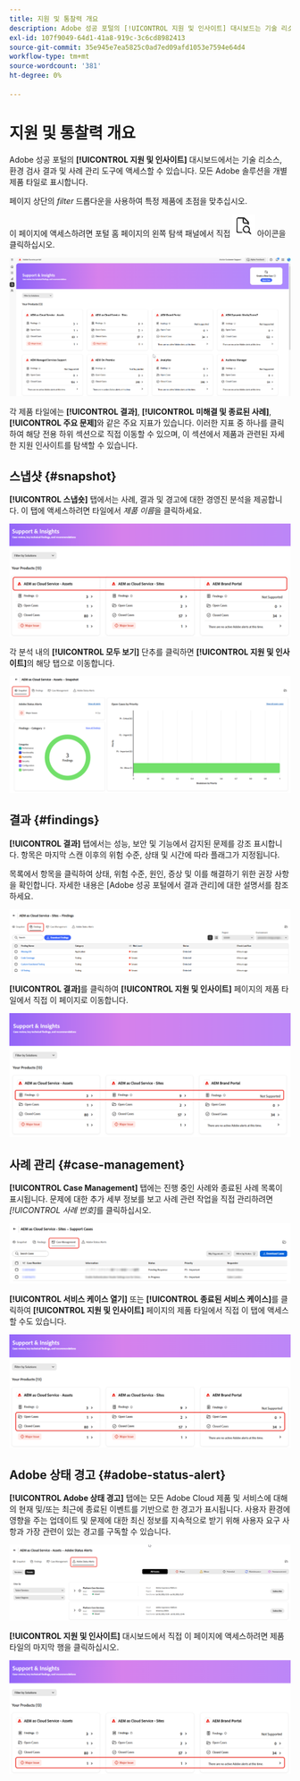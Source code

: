 ```yaml
---
title: 지원 및 통찰력 개요
description: Adobe 성공 포털의 [!UICONTROL 지원 및 인사이트] 대시보드는 기술 리소스, 환경 검사 결과 및 사례 관리 도구에 대한 액세스를 제공합니다.
exl-id: 107f9049-64d1-41a8-919c-3c6cd8982413
source-git-commit: 35e945e7ea5825c0ad7ed09afd1053e7594e64d4
workflow-type: tm+mt
source-wordcount: '381'
ht-degree: 0%

---
```


# 지원 및 통찰력 개요

Adobe 성공 포털의 **[!UICONTROL 지원 및 인사이트]** 대시보드에서는 기술 리소스, 환경 검사 결과 및 사례 관리 도구에 액세스할 수 있습니다. 모든 Adobe 솔루션을 개별 제품 타일로 표시합니다.

페이지 상단의 *filter* 드롭다운을 사용하여 특정 제품에 초점을 맞추십시오.

이 페이지에 액세스하려면 포털 홈 페이지의 왼쪽 탐색 패널에서 직접 ![지원 및 인사이트 아이콘](/help/adobe-success-portal/assets/support-and-insight-icon.png) 아이콘을 클릭하십시오.

![지원 및 인사이트 랜딩 페이지](/help/adobe-success-portal/assets/support-and-insights-landing-page.png)

각 제품 타일에는 **[!UICONTROL 결과]**, **[!UICONTROL 미해결 및 종료된 사례]**, **[!UICONTROL 주요 문제]**&#x200B;와 같은 주요 지표가 있습니다. 이러한 지표 중 하나를 클릭하여 해당 전용 하위 섹션으로 직접 이동할 수 있으며, 이 섹션에서 제품과 관련된 자세한 지원 인사이트를 탐색할 수 있습니다.

## 스냅샷 {#snapshot}

**[!UICONTROL 스냅숏]** 탭에서는 사례, 결과 및 경고에 대한 경영진 분석을 제공합니다. 이 탭에 액세스하려면 타일에서 *제품 이름*&#x200B;을 클릭하세요.

![snapshot-from-support-and-insights-card](/help/adobe-success-portal/assets/snapshot-from-support-insights-card.png)

각 분석 내의 **[!UICONTROL 모두 보기]** 단추를 클릭하면 **[!UICONTROL 지원 및 인사이트]**&#x200B;의 해당 탭으로 이동합니다.

![snapshot-tab](/help/adobe-success-portal/assets/snapshot-tab-support-and-insights.png)

## 결과 {#findings}

**[!UICONTROL 결과]** 탭에서는 성능, 보안 및 기능에서 감지된 문제를 강조 표시합니다. 항목은 마지막 스캔 이후의 위험 수준, 상태 및 시간에 따라 플래그가 지정됩니다.

목록에서 항목을 클릭하여 상태, 위험 수준, 원인, 증상 및 이를 해결하기 위한 권장 사항을 확인합니다. 자세한 내용은 [Adobe 성공 포털에서 결과 관리]에 대한 설명서를 참조하세요.

![검색 결과-탭](/help/adobe-success-portal/assets/findings-tab-support-and-insights.png)

**[!UICONTROL 결과]**&#x200B;를 클릭하여 **[!UICONTROL 지원 및 인사이트]** 페이지의 제품 타일에서 직접 이 페이지로 이동합니다.

![지원 및 인사이트 카드의 결과](/help/adobe-success-portal/assets/findings-from-support-and-insights-card.png)

## 사례 관리 {#case-management}

**[!UICONTROL Case Management]** 탭에는 진행 중인 사례와 종료된 사례 목록이 표시됩니다. 문제에 대한 추가 세부 정보를 보고 사례 관련 작업을 직접 관리하려면 *[!UICONTROL 사례 번호]*&#x200B;를 클릭하십시오.

![case-management-tab](/help/adobe-success-portal/assets/case-management-tab-support-and-insights.png)

**[!UICONTROL 서비스 케이스 열기]** 또는 **[!UICONTROL 종료된 서비스 케이스]**&#x200B;를 클릭하여 **[!UICONTROL 지원 및 인사이트]** 페이지의 제품 타일에서 직접 이 탭에 액세스할 수도 있습니다.

![지원 및 인사이트 카드의 사례 관리](/help/adobe-success-portal/assets/case-management-from-support-insights-card.png)

## Adobe 상태 경고 {#adobe-status-alert}

**[!UICONTROL Adobe 상태 경고]** 탭에는 모든 Adobe Cloud 제품 및 서비스에 대해 의 현재 및/또는 최근에 종료된 이벤트를 기반으로 한 경고가 표시됩니다. 사용자 환경에 영향을 주는 업데이트 및 문제에 대한 최신 정보를 지속적으로 받기 위해 사용자 요구 사항과 가장 관련이 있는 경고를 구독할 수 있습니다.

![adobe-status-alert-tab](/help/adobe-success-portal/assets/status-alert-tab-support-and-insights.png)

**[!UICONTROL 지원 및 인사이트]** 대시보드에서 직접 이 페이지에 액세스하려면 제품 타일의 마지막 행을 클릭하십시오.

![adobe-status-alert-support-and-insights-card](/help/adobe-success-portal/assets/status-alerts-from-support-insights-card.png)
